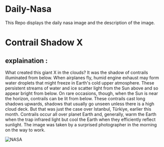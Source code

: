 # Daily-Nasa

This Repo displays the daily nasa image and the description of the image.

<!--NASA-->
# Contrail Shadow X
## explaination :

What created this giant X in the clouds? It was the shadow of contrails illuminated from below. When airplanes fly, humid engine exhaust may form water droplets that might freeze in Earth's cold upper atmosphere.  These persistent streams of water and ice scatter light from the Sun above and so appear bright from below. On rare occasions, though, when the Sun is near the horizon, contrails can be lit from below.  These contrails cast long shadows upwards, shadows that usually go unseen unless there is a high cloud deck. But that was just the case over Istanbul, Türkiye, earlier this month. Contrails occur all over planet Earth and, generally, warm the Earth when the trap infrared light but cool the Earth when they efficiently reflect sunlight. The image was taken by a surprised photographer in the morning on the way to work.

![NASA](https://apod.nasa.gov/apod/image/2404/ContrailX_Ekmen_960.jpg)
<!--/NASA-->
